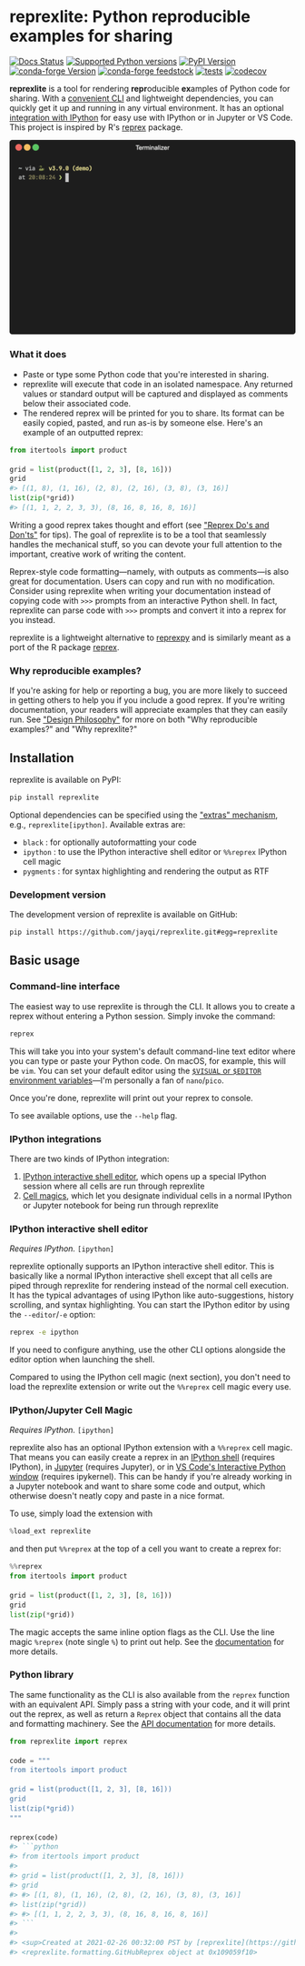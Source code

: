 # reprexlite: Python reproducible examples for sharing

[![Docs Status](https://img.shields.io/badge/docs-stable-informational)](https://jayqi.github.io/reprexlite/stable/)
[![Supported Python versions](https://img.shields.io/pypi/pyversions/reprexlite)](https://pypi.org/project/reprexlite/)
[![PyPI Version](https://img.shields.io/pypi/v/reprexlite.svg)](https://pypi.org/project/reprexlite/)
[![conda-forge Version](https://img.shields.io/conda/vn/conda-forge/reprexlite.svg)](https://anaconda.org/conda-forge/reprexlite)
[![conda-forge feedstock](https://img.shields.io/badge/conda--forge-feedstock-yellowgreen)](https://github.com/conda-forge/reprexlite-feedstock)
[![tests](https://github.com/jayqi/reprexlite/actions/workflows/tests.yml/badge.svg?branch=main)](https://github.com/jayqi/reprexlite/actions/workflows/tests.yml?query=workflow%3Atests+branch%3Amain)
[![codecov](https://codecov.io/gh/jayqi/reprexlite/branch/main/graph/badge.svg)](https://codecov.io/gh/jayqi/reprexlite)

**reprexlite** is a tool for rendering **repr**oducible **ex**amples of Python code for sharing. With a [convenient CLI](#command-line-interface) and lightweight dependencies, you can quickly get it up and running in any virtual environment. It has an optional [integration with IPython](#ipython-integrations) for easy use with IPython or in Jupyter or VS Code. This project is inspired by R's [reprex](https://reprex.tidyverse.org/) package.

<img src="https://raw.githubusercontent.com/jayqi/reprexlite/main/docs/docs/images/demo.gif" width="640px" />

### What it does

- Paste or type some Python code that you're interested in sharing.
- reprexlite will execute that code in an isolated namespace. Any returned values or standard output will be captured and displayed as comments below their associated code.
- The rendered reprex will be printed for you to share. Its format can be easily copied, pasted, and run as-is by someone else. Here's an example of an outputted reprex:

```python
from itertools import product

grid = list(product([1, 2, 3], [8, 16]))
grid
#> [(1, 8), (1, 16), (2, 8), (2, 16), (3, 8), (3, 16)]
list(zip(*grid))
#> [(1, 1, 2, 2, 3, 3), (8, 16, 8, 16, 8, 16)]
```

Writing a good reprex takes thought and effort (see ["Reprex Do's and Don'ts"](https://jayqi.github.io/reprexlite/stable/dos-and-donts/) for tips). The goal of reprexlite is to be a tool that seamlessly handles the mechanical stuff, so you can devote your full attention to the important, creative work of writing the content.

Reprex-style code formatting—namely, with outputs as comments—is also great for documentation. Users can copy and run with no modification. Consider using reprexlite when writing your documentation instead of copying code with `>>>` prompts from an interactive Python shell. In fact, reprexlite can parse code with `>>>` prompts and convert it into a reprex for you instead.

reprexlite is a lightweight alternative to [reprexpy](https://github.com/crew102/reprexpy) and is similarly meant as a port of the R package [reprex](https://github.com/tidyverse/reprex).

### Why reproducible examples?

If you're asking for help or reporting a bug, you are more likely to succeed in getting others to help you if you include a good reprex. If you're writing documentation, your readers will appreciate examples that they can easily run. See ["Design Philosophy"](https://jayqi.github.io/reprexlite/stable/design-philosophy/) for more on both "Why reproducible examples?" and "Why reprexlite?"

## Installation

reprexlite is available on PyPI:

```bash
pip install reprexlite
```

Optional dependencies can be specified using the ["extras" mechanism](https://packaging.python.org/tutorials/installing-packages/#installing-setuptools-extras), e.g., `reprexlite[ipython]`. Available extras are:

- `black` : for optionally autoformatting your code
- `ipython` : to use the IPython interactive shell editor or `%%reprex` IPython cell magic
- `pygments` : for syntax highlighting and rendering the output as RTF

### Development version

The development version of reprexlite is available on GitHub:

```bash
pip install https://github.com/jayqi/reprexlite.git#egg=reprexlite
```

## Basic usage

### Command-line interface

The easiest way to use reprexlite is through the CLI. It allows you to create a reprex without entering a Python session. Simply invoke the command:

```bash
reprex
```

This will take you into your system's default command-line text editor where you can type or paste your Python code. On macOS, for example, this will be `vim`. You can set your default editor using the [`$VISUAL` or `$EDITOR` environment variables](https://unix.stackexchange.com/a/73486)—I'm personally a fan of `nano`/`pico`.

Once you're done, reprexlite will print out your reprex to console.

To see available options, use the `--help` flag.

### IPython integrations

There are two kinds of IPython integration:

1. [IPython interactive shell editor](#ipython-interactive-shell-editor), which opens up a special IPython session where all cells are run through reprexlite
2. [Cell magics](#ipythonjupyter-cell-magic), which let you designate individual cells in a normal IPython or Jupyter notebook for being run through reprexlite

### IPython interactive shell editor

_Requires IPython._ `[ipython]`

reprexlite optionally supports an IPython interactive shell editor. This is basically like a normal IPython interactive shell except that all cells are piped through reprexlite for rendering instead of the normal cell execution. It has the typical advantages of using IPython like auto-suggestions, history scrolling, and syntax highlighting.  You can start the IPython editor by using the `--editor`/`-e` option:

```bash
reprex -e ipython
```

If you need to configure anything, use the other CLI options alongside the editor option when launching the shell.

Compared to using the IPython cell magic (next section), you don't need to load the reprexlite extension or write out the `%%reprex` cell magic every use.

### IPython/Jupyter Cell Magic

_Requires IPython._ `[ipython]`

reprexlite also has an optional IPython extension with a `%%reprex` cell magic. That means you can easily create a reprex in an [IPython shell](https://ipython.readthedocs.io/en/stable/) (requires IPython), in [Jupyter](https://jupyter.org/) (requires Jupyter), or in [VS Code's Interactive Python window](https://code.visualstudio.com/docs/python/jupyter-support-py) (requires ipykernel). This can be handy if you're already working in a Jupyter notebook and want to share some code and output, which otherwise doesn't neatly copy and paste in a nice format.

To use, simply load the extension with

```python
%load_ext reprexlite
```

and then put `%%reprex` at the top of a cell you want to create a reprex for:

```python
%%reprex
from itertools import product

grid = list(product([1, 2, 3], [8, 16]))
grid
list(zip(*grid))
```

The magic accepts the same inline option flags as the CLI. Use the line magic `%reprex` (note single `%`) to print out help. See the [documentation](https://jayqi.github.io/reprexlite/stable/ipython-jupyter-magic/) for more details.


### Python library

The same functionality as the CLI is also available from the `reprex` function with an equivalent API. Simply pass a string with your code, and it will print out the reprex, as well as return a `Reprex` object that contains all the data and formatting machinery. See the [API documentation](https://jayqi.github.io/reprexlite/stable/api-reference/reprex/) for more details.

```python
from reprexlite import reprex

code = """
from itertools import product

grid = list(product([1, 2, 3], [8, 16]))
grid
list(zip(*grid))
"""

reprex(code)
#> ```python
#> from itertools import product
#>
#> grid = list(product([1, 2, 3], [8, 16]))
#> grid
#> #> [(1, 8), (1, 16), (2, 8), (2, 16), (3, 8), (3, 16)]
#> list(zip(*grid))
#> #> [(1, 1, 2, 2, 3, 3), (8, 16, 8, 16, 8, 16)]
#> ```
#>
#> <sup>Created at 2021-02-26 00:32:00 PST by [reprexlite](https://github.com/jayqi/reprexlite) v0.3.0</sup>
#> <reprexlite.formatting.GitHubReprex object at 0x109059f10>
```
